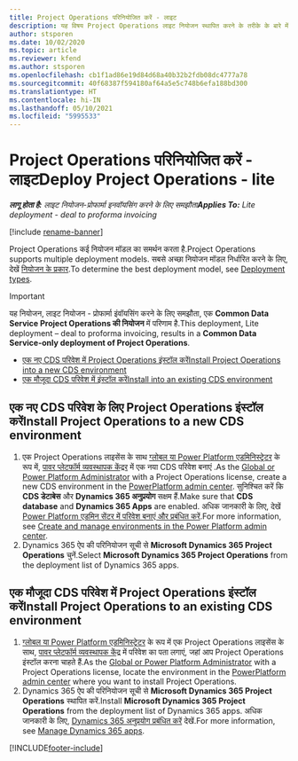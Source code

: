 ```yaml
---
title: Project Operations परिनियोजित करें - लाइट
description: यह विषय Project Operations लाइट नियोजन स्थापित करने के तरीके के बारे में जानकारी प्रदान करता है - प्रोफार्मा इuवॉयसिंग करने के लिए समझौता.
author: stsporen
ms.date: 10/02/2020
ms.topic: article
ms.reviewer: kfend
ms.author: stsporen
ms.openlocfilehash: cb1f1ad86e19d84d68a40b32b2fdb08dc4777a78
ms.sourcegitcommit: 40f68387f594180af64a5e5c748b6efa188bd300
ms.translationtype: HT
ms.contentlocale: hi-IN
ms.lasthandoff: 05/10/2021
ms.locfileid: "5995533"
---
```

# <a name="deploy-project-operations---lite"></a><span data-ttu-id="32a0c-103">Project Operations परिनियोजित करें - लाइट</span><span class="sxs-lookup"><span data-stu-id="32a0c-103">Deploy Project Operations - lite</span></span>

<span data-ttu-id="32a0c-104">_**लागू होता है:** लाइट नियोजन-प्रोफार्मा इनवॉयसिंग करने के लिए समझौता_</span><span class="sxs-lookup"><span data-stu-id="32a0c-104">_**Applies To:** Lite deployment - deal to proforma invoicing_</span></span>

[!include [rename-banner](~/includes/cc-data-platform-banner.md)]

<span data-ttu-id="32a0c-105">Project Operations कई नियोजन मॉडल का समर्थन करता है.</span><span class="sxs-lookup"><span data-stu-id="32a0c-105">Project Operations supports multiple deployment models.</span></span> <span data-ttu-id="32a0c-106">सबसे अच्छा नियोजन मॉडल निर्धारित करने के लिए, देखें [नियोजन के प्रकार](determine-deployment-type.md).</span><span class="sxs-lookup"><span data-stu-id="32a0c-106">To determine the best deployment model, see [Deployment types](determine-deployment-type.md).</span></span>


> [!IMPORTANT]
> <span data-ttu-id="32a0c-107">यह नियोजन, लाइट नियोजन - प्रोफार्मा इंवॉयसिंग करने के लिए समझौता, एक **Common Data Service Project Operations की नियोजन** में परिणाम है.</span><span class="sxs-lookup"><span data-stu-id="32a0c-107">This deployment, Lite deployment – deal to proforma invoicing, results in a **Common Data Service-only deployment of Project Operations**.</span></span>

- [<span data-ttu-id="32a0c-108">एक नए CDS परिवेश में Project Operations इंस्टॉल करें</span><span class="sxs-lookup"><span data-stu-id="32a0c-108">Install Project Operations into a new CDS environment</span></span>](#new)
- [<span data-ttu-id="32a0c-109">एक मौजूदा CDS परिवेश में इंस्टॉल करें</span><span class="sxs-lookup"><span data-stu-id="32a0c-109">Install into an existing CDS environment</span></span>](#existing)



## <a name="install-project-operations-to-a-new-cds-environment"></a><a name="new"></a><span data-ttu-id="32a0c-110">एक नए CDS परिवेश के लिए Project Operations इंस्टॉल करें</span><span class="sxs-lookup"><span data-stu-id="32a0c-110">Install Project Operations to a new CDS environment</span></span>

1. <span data-ttu-id="32a0c-111">एक Project Operations लाइसेंस के साथ [ग्लोबल या Power Platform एडमिनिस्ट्रेटर](/power-platform/admin/global-service-administrators-can-administer-without-license) के रूप में, [पावर प्लेटफॉर्म व्यवस्थापक केंद्रर](https://admin.powerplatform.com) में एक नया CDS परिवेश बनाएं .</span><span class="sxs-lookup"><span data-stu-id="32a0c-111">As the [Global or Power Platform Administrator](/power-platform/admin/global-service-administrators-can-administer-without-license) with a Project Operations license, create a new CDS environment in the [PowerPlatform admin center](https://admin.powerplatform.com).</span></span> <span data-ttu-id="32a0c-112">सुनिश्चित करें कि **CDS डेटाबेस** और **Dynamics 365 अनुप्रयोग** सक्षम हैं.</span><span class="sxs-lookup"><span data-stu-id="32a0c-112">Make sure that **CDS database** and **Dynamics 365 Apps** are enabled.</span></span> <span data-ttu-id="32a0c-113">अधिक जानकारी के लिए, देखें [Power Platform एडमिन सेंटर में परिवेश बनाएं और प्रबंधित करें](/power-platform/admin/create-environment#create-an-environment-in-the-power-platform-admin-center).</span><span class="sxs-lookup"><span data-stu-id="32a0c-113">For more information, see [Create and manage environments in the Power Platform admin center](/power-platform/admin/create-environment#create-an-environment-in-the-power-platform-admin-center).</span></span>
2. <span data-ttu-id="32a0c-114">Dynamics 365 ऐप की परिनियोजन सूची से **Microsoft Dynamics 365 Project Operations** चुनें.</span><span class="sxs-lookup"><span data-stu-id="32a0c-114">Select **Microsoft Dynamics 365 Project Operations** from the deployment list of Dynamics 365 apps.</span></span>


## <a name="install-project-operations-to-an-existing-cds-environment"></a><a name="existing"></a><span data-ttu-id="32a0c-115">एक मौजूदा CDS परिवेश में Project Operations इंस्टॉल करें</span><span class="sxs-lookup"><span data-stu-id="32a0c-115">Install Project Operations to an existing CDS environment</span></span>

1. <span data-ttu-id="32a0c-116">[ग्लोबल या Power Platform एडमिनिस्ट्रेटर](/power-platform/admin/global-service-administrators-can-administer-without-license) के रूप में एक Project Operations लाइसेंस के साथ, [पावर प्लेटफॉर्म व्यवस्थापक केंद्र](https://admin.powerplatform.com) में परिवेश का पता लगाएं, जहां आप Project Operations इंस्टॉल करना चाहते हैं.</span><span class="sxs-lookup"><span data-stu-id="32a0c-116">As the [Global or Power Platform Administrator](/power-platform/admin/global-service-administrators-can-administer-without-license) with a Project Operations license, locate the environment in the [PowerPlatform admin center](https://admin.powerplatform.com) where you want to install Project Operations.</span></span>
2. <span data-ttu-id="32a0c-117">Dynamics 365 ऐप की परिनियोजन सूची से **Microsoft Dynamics 365 Project Operations** स्थापित करें.</span><span class="sxs-lookup"><span data-stu-id="32a0c-117">Install **Microsoft Dynamics 365 Project Operations** from the deployment list of Dynamics 365 apps.</span></span> <span data-ttu-id="32a0c-118">अधिक जानकारी के लिए, [Dynamics 365 अनुप्रयोग प्रबंधित करें](/power-platform/admin/manage-apps) देखें.</span><span class="sxs-lookup"><span data-stu-id="32a0c-118">For more information, see [Manage Dynamics 365 apps](/power-platform/admin/manage-apps).</span></span>




[!INCLUDE[footer-include](../includes/footer-banner.md)]